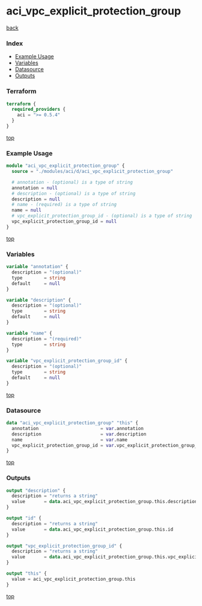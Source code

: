 # aci_vpc_explicit_protection_group

[back](../aci.md)

### Index

- [Example Usage](#example-usage)
- [Variables](#variables)
- [Datasource](#datasource)
- [Outputs](#outputs)

### Terraform

```terraform
terraform {
  required_providers {
    aci = ">= 0.5.4"
  }
}
```

[top](#index)

### Example Usage

```terraform
module "aci_vpc_explicit_protection_group" {
  source = "./modules/aci/d/aci_vpc_explicit_protection_group"

  # annotation - (optional) is a type of string
  annotation = null
  # description - (optional) is a type of string
  description = null
  # name - (required) is a type of string
  name = null
  # vpc_explicit_protection_group_id - (optional) is a type of string
  vpc_explicit_protection_group_id = null
}
```

[top](#index)

### Variables

```terraform
variable "annotation" {
  description = "(optional)"
  type        = string
  default     = null
}

variable "description" {
  description = "(optional)"
  type        = string
  default     = null
}

variable "name" {
  description = "(required)"
  type        = string
}

variable "vpc_explicit_protection_group_id" {
  description = "(optional)"
  type        = string
  default     = null
}
```

[top](#index)

### Datasource

```terraform
data "aci_vpc_explicit_protection_group" "this" {
  annotation                       = var.annotation
  description                      = var.description
  name                             = var.name
  vpc_explicit_protection_group_id = var.vpc_explicit_protection_group_id
}
```

[top](#index)

### Outputs

```terraform
output "description" {
  description = "returns a string"
  value       = data.aci_vpc_explicit_protection_group.this.description
}

output "id" {
  description = "returns a string"
  value       = data.aci_vpc_explicit_protection_group.this.id
}

output "vpc_explicit_protection_group_id" {
  description = "returns a string"
  value       = data.aci_vpc_explicit_protection_group.this.vpc_explicit_protection_group_id
}

output "this" {
  value = aci_vpc_explicit_protection_group.this
}
```

[top](#index)